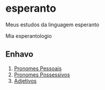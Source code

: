 # esperanto

Meus estudos da linguagem esperanto

Mia esperantologio


## Enhavo


1. [Pronomes Pessoais](pronomes_pessoais.md)
2. [Pronomes Possessivos](pronomes_possessivos.md)
3. [Adjetivos](adjetivos.md)